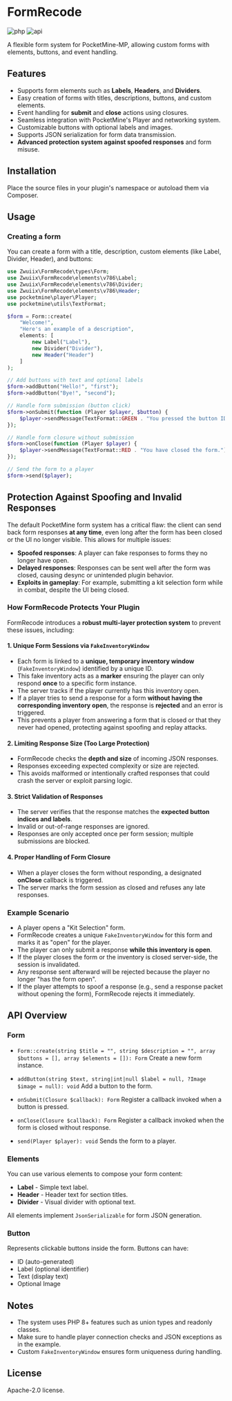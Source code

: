 # FormRecode
![php](https://img.shields.io/badge/php-8.2-informational)
![api](https://img.shields.io/badge/pocketmine-5.0-informational)

A flexible form system for PocketMine-MP, allowing custom forms with elements, buttons, and event handling.

## Features

- Supports form elements such as **Labels**, **Headers**, and **Dividers**.
- Easy creation of forms with titles, descriptions, buttons, and custom elements.
- Event handling for **submit** and **close** actions using closures.
- Seamless integration with PocketMine's Player and networking system.
- Customizable buttons with optional labels and images.
- Supports JSON serialization for form data transmission.
- **Advanced protection system against spoofed responses** and form misuse.

## Installation

Place the source files in your plugin's namespace or autoload them via Composer.

## Usage

### Creating a form

You can create a form with a title, description, custom elements (like Label, Divider, Header), and buttons:

```php
use Zwuiix\FormRecode\types\Form;
use Zwuiix\FormRecode\elements\v786\Label;
use Zwuiix\FormRecode\elements\v786\Divider;
use Zwuiix\FormRecode\elements\v786\Header;
use pocketmine\player\Player;
use pocketmine\utils\TextFormat;

$form = Form::create(
    "Welcome!",
    "Here's an example of a description",
    elements: [
        new Label("Label"),
        new Divider("Divider"),
        new Header("Header")
    ]
);

// Add buttons with text and optional labels
$form->addButton("Hello!", "first");
$form->addButton("Bye!", "second");

// Handle form submission (button click)
$form->onSubmit(function (Player $player, $button) {
    $player->sendMessage(TextFormat::GREEN . "You pressed the button ID: {$button->getId()}, Label: {$button->getLabel()}, Text: {$button->getText()}!");
});

// Handle form closure without submission
$form->onClose(function (Player $player) {
    $player->sendMessage(TextFormat::RED . "You have closed the form.");
});

// Send the form to a player
$form->send($player);
````

## Protection Against Spoofing and Invalid Responses

The default PocketMine form system has a critical flaw: the client can send back form responses **at any time**, even long after the form has been closed or the UI no longer visible. This allows for multiple issues:

- **Spoofed responses**: A player can fake responses to forms they no longer have open.
- **Delayed responses**: Responses can be sent well after the form was closed, causing desync or unintended plugin behavior.
- **Exploits in gameplay**: For example, submitting a kit selection form while in combat, despite the UI being closed.

### How FormRecode Protects Your Plugin

FormRecode introduces a **robust multi-layer protection system** to prevent these issues, including:

#### 1. Unique Form Sessions via `FakeInventoryWindow`

- Each form is linked to a **unique, temporary inventory window** (`FakeInventoryWindow`) identified by a unique ID.
- This fake inventory acts as a **marker** ensuring the player can only respond **once** to a specific form instance.
- The server tracks if the player currently has this inventory open.
- If a player tries to send a response for a form **without having the corresponding inventory open**, the response is **rejected** and an error is triggered.
- This prevents a player from answering a form that is closed or that they never had opened, protecting against spoofing and replay attacks.

#### 2. Limiting Response Size (Too Large Protection)

- FormRecode checks the **depth and size** of incoming JSON responses.
- Responses exceeding expected complexity or size are rejected.
- This avoids malformed or intentionally crafted responses that could crash the server or exploit parsing logic.

#### 3. Strict Validation of Responses

- The server verifies that the response matches the **expected button indices and labels**.
- Invalid or out-of-range responses are ignored.
- Responses are only accepted once per form session; multiple submissions are blocked.

#### 4. Proper Handling of Form Closure

- When a player closes the form without responding, a designated **onClose** callback is triggered.
- The server marks the form session as closed and refuses any late responses.

### Example Scenario

- A player opens a "Kit Selection" form.
- FormRecode creates a unique `FakeInventoryWindow` for this form and marks it as "open" for the player.
- The player can only submit a response **while this inventory is open**.
- If the player closes the form or the inventory is closed server-side, the session is invalidated.
- Any response sent afterward will be rejected because the player no longer "has the form open".
- If the player attempts to spoof a response (e.g., send a response packet without opening the form), FormRecode rejects it immediately.

## API Overview

### Form

* `Form::create(string $title = "", string $description = "", array $buttons = [], array $elements = []): Form`
  Create a new form instance.

* `addButton(string $text, string|int|null $label = null, ?Image $image = null): void`
  Add a button to the form.

* `onSubmit(Closure $callback): Form`
  Register a callback invoked when a button is pressed.

* `onClose(Closure $callback): Form`
  Register a callback invoked when the form is closed without response.

* `send(Player $player): void`
  Sends the form to a player.

### Elements

You can use various elements to compose your form content:

* **Label** - Simple text label.
* **Header** - Header text for section titles.
* **Divider** - Visual divider with optional text.

All elements implement `JsonSerializable` for form JSON generation.

### Button

Represents clickable buttons inside the form. Buttons can have:

* ID (auto-generated)
* Label (optional identifier)
* Text (display text)
* Optional Image

## Notes

* The system uses PHP 8+ features such as union types and readonly classes.
* Make sure to handle player connection checks and JSON exceptions as in the example.
* Custom `FakeInventoryWindow` ensures form uniqueness during handling.

## License

Apache-2.0 license.